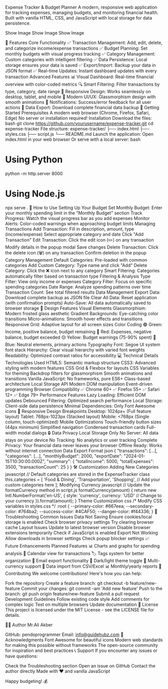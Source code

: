 Expense Tracker & Budget Planner
A modern, responsive web application for tracking expenses, managing budgets, and monitoring financial health. Built with vanilla HTML, CSS, and JavaScript with local storage for data persistence.

Show Image
Show Image
Show Image

🌟 Features
Core Functionality
✅ Transaction Management: Add, edit, delete, and categorize income/expense transactions
✅ Budget Planning: Set monthly budgets with visual progress tracking
✅ Category Management: Custom categories with intelligent filtering
✅ Data Persistence: Local storage ensures your data is saved
✅ Export/Import: Backup your data in JSON format
✅ Real-time Updates: Instant dashboard updates with every transaction
Advanced Features
📊 Visual Dashboard: Real-time financial overview with color-coded metrics
🔍 Smart Filtering: Filter transactions by type, category, date range
📱 Responsive Design: Works seamlessly on desktop, tablet, and mobile
🎨 Modern UI/UX: Glassmorphism design with smooth animations
🔔 Notifications: Success/error feedback for all user actions
💾 Data Export: Download complete financial data backup
🚀 Getting Started
Prerequisites
A modern web browser (Chrome, Firefox, Safari, Edge)
No server or installation required!
Installation
Download the files:
bash
git clone https://github.com/yourusername/expense-tracker.git
cd expense-tracker
File structure:
expense-tracker/
├── index.html
├── styles.css
├── script.js
└── README.md
Launch the application:
Open index.html in your web browser
Or serve with a local server:
bash
# Using Python
python -m http.server 8000

# Using Node.js
npx serve .
📖 How to Use
Setting Up Your Budget
Set Monthly Budget: Enter your monthly spending limit in the "Monthly Budget" section
Track Progress: Watch the visual progress bar as you add expenses
Monitor Alerts: Color-coded warnings when approaching budget limits
Managing Transactions
Add Transaction:
Fill in description, amount, type (income/expense)
Select appropriate category and date
Click "Add Transaction"
Edit Transaction:
Click the edit icon (✏️) on any transaction
Modify details in the popup modal
Save changes
Delete Transaction:
Click the delete icon (🗑️) on any transaction
Confirm deletion in the popup
Category Management
Default Categories: Pre-loaded with common categories
Add Custom Category: Type name and click "Add"
Delete Category: Click the ❌ icon next to any category
Smart Filtering: Categories automatically filter based on transaction type
Filtering & Analysis
Type Filter: View only income or expenses
Category Filter: Focus on specific spending categories
Date Range: Analyze spending patterns over time
Transaction Count: See total filtered results
Data Management
Export Data: Download complete backup as JSON file
Clear All Data: Reset application (with confirmation prompts)
Auto-Save: All data automatically saved to browser storage
🎨 Design Features
Visual Elements
Glassmorphism: Modern frosted glass aesthetic
Gradient Backgrounds: Eye-catching color transitions
Micro-animations: Smooth hover effects and transitions
Responsive Grid: Adaptive layout for all screen sizes
Color Coding
🟢 Green: Income, positive balance, budget remaining
🔴 Red: Expenses, negative balance, budget exceeded
🟡 Yellow: Budget warnings (75-90% spent)
🔵 Blue: Neutral elements, primary actions
Typography
Font: Segoe UI system font stack
Hierarchy: Clear visual hierarchy with varied font weights
Readability: Optimized contrast ratios for accessibility
💻 Technical Details
Technologies Used
HTML5: Semantic markup structure
CSS3: Advanced styling with modern features
CSS Grid & Flexbox for layouts
CSS Variables for theming
Backdrop filters for glassmorphism
Smooth animations and transitions
Vanilla JavaScript: No frameworks, pure ES6+
Class-based architecture
Local Storage API
Modern DOM manipulation
Event-driven programming
Browser Compatibility
✅ Chrome 60+
✅ Firefox 55+
✅ Safari 12+
✅ Edge 79+
Performance Features
Lazy Loading: Efficient DOM updates
Debounced Filtering: Optimized search performance
Local Storage: Client-side data persistence
Minimal Dependencies: Only Font Awesome icons
📱 Responsive Design
Breakpoints
Desktop: 1024px+ (Full feature layout)
Tablet: 768px-1023px (Stacked layout)
Mobile: <768px (Single column, touch-optimized)
Mobile Optimizations
Touch-friendly button sizes (44px minimum)
Simplified navigation
Condensed transaction cards
Full-width modal dialogs
🔒 Data Privacy
Local Storage Only
No Server: All data stays on your device
No Tracking: No analytics or user tracking
Complete Privacy: Your financial data never leaves your browser
Offline Ready: Works without internet connection
Data Export Format
json
{
  "transactions": [...],
  "categories": [...],
  "monthlyBudget": 2000,
  "exportDate": "2024-01-15T10:30:00.000Z",
  "summary": {
    "totalIncome": 5000,
    "totalExpenses": 3500,
    "transactionCount": 25
  }
}
🛠️ Customization
Adding New Categories
javascript
// Default categories are stored in the ExpenseTracker class
this.categories = [
    'Food & Dining', 'Transportation', 'Shopping',
    // Add your custom categories here
];
Modifying Currency
javascript
// Update the formatCurrency method in script.js
formatCurrency(amount) {
    return new Intl.NumberFormat('en-US', {
        style: 'currency',
        currency: 'USD' // Change to your currency
    }).format(amount);
}
Theme Customization
css
/* Modify CSS variables in styles.css */
:root {
    --primary-color: #667eea;
    --secondary-color: #764ba2;
    --success-color: #4CAF50;
    --danger-color: #f44336;
}
🐛 Troubleshooting
Common Issues
Data Not Saving
Ensure cookies/local storage is enabled
Check browser privacy settings
Try clearing browser cache
Layout Issues
Update to latest browser version
Disable browser extensions temporarily
Check if JavaScript is enabled
Export Not Working
Allow downloads in browser settings
Check popup blocker settings
📈 Future Enhancements
Planned Features
📊 Charts and graphs for spending analysis
📅 Calendar view for transactions
🏷️ Tags system for better organization
📧 Email export functionality
🌙 Dark/light theme toggle
💱 Multi-currency support
🔄 Data import from CSV/Excel
📊 Monthly/yearly reports
🤝 Contributing
We welcome contributions! Here's how you can help:

Fork the repository
Create a feature branch: git checkout -b feature/new-feature
Commit your changes: git commit -am 'Add new feature'
Push to the branch: git push origin feature/new-feature
Submit a pull request
Development Guidelines
Follow existing code style
Add comments for complex logic
Test on multiple browsers
Update documentation
📄 License
This project is licensed under the MIT License - see the LICENSE file for details.

👨‍💻 Author
Mr.Ali Akber

GitHub: pendoprogrammer
Email: info@guidehubz.com
🙏 Acknowledgments
Font Awesome for beautiful icons
Modern web standards for making this possible without frameworks
The open-source community for inspiration and best practices
📞 Support
If you encounter any issues or have questions:

Check the Troubleshooting section
Open an issue on GitHub
Contact the author directly
Made with ❤️ and vanilla JavaScript

Happy budgeting! 💰

